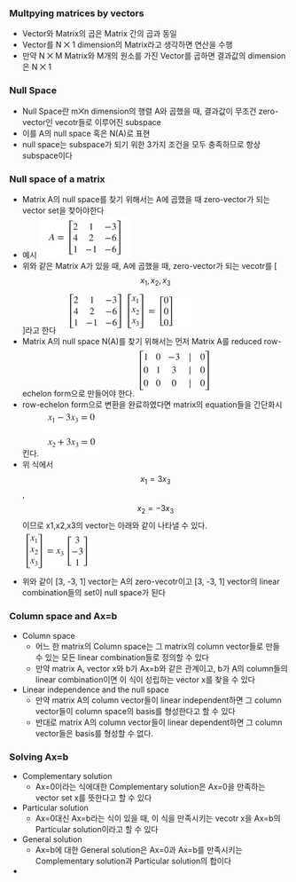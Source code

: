 ### Multpying matrices by vectors
- Vector와 Matrix의 곱은 Matrix 간의 곱과 동일
- Vector를 N ⨉ 1 dimension의 Matrix라고 생각하면 연산을 수행
- 만약 N ⨉ M Matrix와 M개의 원소를 가진 Vector를 곱하면 결과값의 dimension은 N ⨉ 1 

### Null Space
- Null Space란 m⨉n dimension의 행렬 A와 곱했을 때, 결과값이 무조건 zero-vector인 vecotr들로 이루어진 subspace
- 이를 A의 null space 혹은 N(A)로 표현
- null space는 subspace가 되기 위한 3가지 조건을 모두 충족하므로 항상 subspace이다

### Null space of a matrix
- Matrix A의 null space를 찾기 위해서는 A에 곱했을 때 zero-vector가 되는 vector set을 찾아야한다
- 예시
![alt text](../Linear%20Algebra/images/Matrix-vector%20products-Null%20space%20of%20a%20matrix%201.png)
- 위와 같은 Matrix A가 있을 때, A에 곱했을 때, zero-vector가 되는 vecotr를 [$$x_1, x_2, x_3$$]라고 한다
![alt text](../Linear%20Algebra/images/Matrix-vector%20products-Null%20space%20of%20a%20matrix%202.png)
- Matrix A의 null space N(A)를 찾기 위해서는 먼저 Matrix A를 reduced row-echelon form으로 만들어야 한다.
![alt text](../Linear%20Algebra/images/Matrix-vector%20products-Null%20space%20of%20a%20matrix%203.png)
- row-echelon form으로 변환을 완료하였다면 matrix의 equation들을 간단화시킨다.
![alt text](../Linear%20Algebra/images/Matrix-vector%20products-Null%20space%20of%20a%20matrix%204.png)
- 위 식에서 $$x_1 = 3x_3$$, $$x_2=-3x_3$$이므로 x1,x2,x3의 vector는 아래와 같이 나타낼 수 있다.  
![alt text](../Linear%20Algebra/images/Matrix-vector%20products-Null%20space%20of%20a%20matrix%205.png)
- 위와 같이 [3, -3, 1] vector는 A의 zero-vecotr이고 [3, -3, 1] vector의 linear combination들의 set이 null space가 된다

### Column space and Ax=b
- Column space
  - 어느 한 matrix의 Column space는 그 matrix의 column vector들로 만들 수 있는 모든 linear combination들로 정의할 수 있다
  - 만약 matrix A, vector x와 b가 Ax=b와 같은 관계이고, b가 A의 column들의 linear combination이면 이 식이 성립하는 vector x를 찾을 수 있다
- Linear independence and the null space
  - 만약 matrix A의 column vector들이 linear independent하면 그 column vector들이 column space의 basis를 형성한다고 할 수 있다
  - 반대로 matrix A의 column vector들이 linear dependent하면 그 column vector들은 basis를 형성할 수 없다.

### Solving Ax=b
- Complementary solution
  - Ax=0이라는 식에대한 Complementary solution은 Ax=0을 만족하는 vector set x를 뜻한다고 할 수 있다
- Particular solution
  - Ax=0대신 Ax=b라는 식이 있을 때, 이 식을 만족시키는 vecotr x을 Ax=b의 Particular solution이라고 할 수 있다
- General solution
  - Ax=b에 대한 General solution은 Ax=0과 Ax=b를 만족시키는 Complementary solution과 Particular solution의 합이다
- 